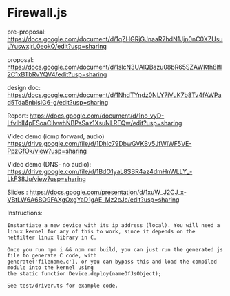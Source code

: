 
# Firewall.js

pre-proposal: https://docs.google.com/document/d/1qZHGRjGJnaaR7hdN1Jjn0nC0XZUsuuYuswxjrL0eokQ/edit?usp=sharing

proposal: https://docs.google.com/document/d/1slcN3UAlQBazu08bR65SZAWKth8lfl2C1xBTbRvYQV4/edit?usp=sharing

design doc: https://docs.google.com/document/d/1NhdTYndz0NLY7iVuK7b8Tv4fAWPad5Tda5nbisIG6-g/edit?usp=sharing

Report: https://docs.google.com/document/d/1no_vyD-LfvIblI4pFSoaCIlvwhNBPsSaz1XsuNLREQw/edit?usp=sharing

Video demo (icmp forward, audio) https://drive.google.com/file/d/1DhIc79DbwGVKBv5JfWlWF5VE-PpzGfOk/view?usp=sharing

Video demo (DNS- no audio): https://drive.google.com/file/d/1BdO1yaL8SBR4az4dmHnWLLY_-LkF38Ju/view?usp=sharing

Slides : https://docs.google.com/presentation/d/1xuW_J2CJ_x-VBtLW6A6BO9FAXgOxgYaD1gAE_Mz2cJc/edit?usp=sharing


Instructions:

    Instantiate a new device with its ip address (local). You will need a linux kernel for any of this to work, since it depends on the netfilter linux library in C. 

    Once you run npm i && npm run build, you can just run the generated js file to generate C code, with
    generate('filename.c'), or you can bypass this and load the compiled module into the kernel using
    the static function Device.deploy(nameOfJsObject);

    See test/driver.ts for example code.
